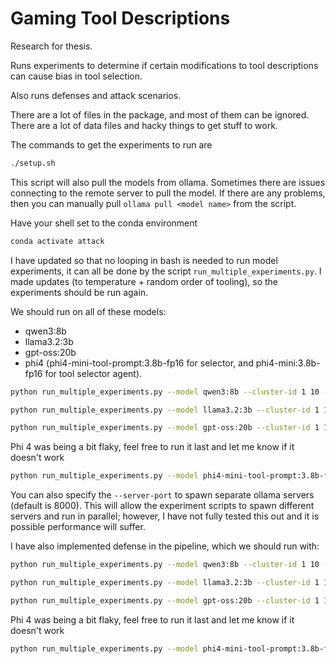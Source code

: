 # Gaming Tool Descriptions

Research for thesis.

Runs experiments to determine if certain modifications to tool descriptions can cause bias in tool selection.

Also runs defenses and attack scenarios.


There are a lot of files in the package, and most of them can be ignored. There are a lot of data files and hacky things to get stuff to work.

The commands to get the experiments to run are 

```bash
./setup.sh
```

This script will also pull the models from ollama. Sometimes there are issues connecting to the remote server to pull the model.
If there are any problems, then you can manually pull `ollama pull <model name>` from the script.

Have your shell set to the conda environment

```bash
conda activate attack
```

I have updated so that no looping in bash is needed to run model experiments, it can all be done by the script `run_multiple_experiments.py`. I made updates (to temperature + random order of tooling), so the experiments should be run again. 


We should run on all of these models:
- qwen3:8b
- llama3.2:3b
- gpt-oss:20b
- phi4 (phi4-mini-tool-prompt:3.8b-fp16 for selector, and phi4-mini:3.8b-fp16 for tool selector agent).

```bash
python run_multiple_experiments.py --model qwen3:8b --cluster-id 1 10 --server-port 11434
```
```bash
python run_multiple_experiments.py --model llama3.2:3b --cluster-id 1 10 --server-port 11435
```
```bash
python run_multiple_experiments.py --model gpt-oss:20b --cluster-id 1 10 --server-port 11436
```

Phi 4 was being a bit flaky, feel free to run it last and let me know if it doesn't work
```bash
python run_multiple_experiments.py --model phi4-mini-tool-prompt:3.8b-fp16 --attacker-llm-model phi4-mini:3.8b-fp16 --defender-llm-model phi4-mini:3.8b-fp16 --cluster-id 1 10 --server-port 11437
```

You can also specify the `--server-port` to spawn separate ollama servers (default is 8000). This will allow the experiment scripts to spawn different servers and run in parallel; however, I have not fully tested this out and it is possible performance will suffer.

I have also implemented defense in the pipeline, which we should run with:

```bash
python run_multiple_experiments.py --model qwen3:8b --cluster-id 1 10 --defense-mechanism objective --server-port 11434
```
```bash
python run_multiple_experiments.py --model llama3.2:3b --cluster-id 1 10 --defense-mechanism objective --server-port 11435
```
```bash
python run_multiple_experiments.py --model gpt-oss:20b --cluster-id 1 10 --defense-mechanism objective --server-port 11436
```
Phi 4 was being a bit flaky, feel free to run it last and let me know if it doesn't work
```bash
python run_multiple_experiments.py --model phi4-mini-tool-prompt:3.8b-fp16 --attacker-llm-model phi4-mini:3.8b-fp16 --defender-llm-model phi4-mini:3.8b-fp16 --cluster-id 1 10 --server-port 11437
```

